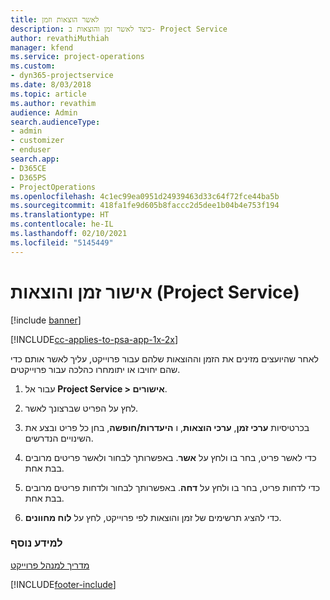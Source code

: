 ```yaml
---
title: לאשר הוצאות וזמן
description: כיצד לאשר זמן והוצאות ב- Project Service
author: revathiMuthiah
manager: kfend
ms.service: project-operations
ms.custom:
- dyn365-projectservice
ms.date: 8/03/2018
ms.topic: article
ms.author: revathim
audience: Admin
search.audienceType:
- admin
- customizer
- enduser
search.app:
- D365CE
- D365PS
- ProjectOperations
ms.openlocfilehash: 4c1ec99ea0951d24939463d33c64f72fce44ba5b
ms.sourcegitcommit: 418fa1fe9d605b8faccc2d5dee1b04b4e753f194
ms.translationtype: HT
ms.contentlocale: he-IL
ms.lasthandoff: 02/10/2021
ms.locfileid: "5145449"
---
```

# <a name="approve-time-and-expenses-project-service"></a>אישור זמן והוצאות (Project Service)

[!include [banner](../includes/psa-now-project-operations.md)]

[!INCLUDE[cc-applies-to-psa-app-1x-2x](../includes/cc-applies-to-psa-app-1x-2x.md)]

לאחר שהיועצים מזינים את הזמן וההוצאות שלהם עבור פרוייקט, עליך לאשר אותם כדי שהם יחויבו או יתומחרו כהלכה עבור פרוייקטים.  
  
1.  עבור אל **Project Service > אישורים**.  
  
2.  לחץ על הפריט שברצונך לאשר.  
  
3.  בכרטיסיות **ערכי זמן**, **ערכי הוצאות**, ו **היעדרות/חופשה**, בחן כל פריט ובצע את השינויים הנדרשים.  
  
4.  כדי לאשר פריט, בחר בו ולחץ על **אשר**. באפשרותך לבחור ולאשר פריטים מרובים בבת אחת.  
  
5.  כדי לדחות פריט, בחר בו ולחץ על **דחה**. באפשרותך לבחור ולדחות פריטים מרובים בבת אחת.  
  
6.  כדי להציג תרשימים של זמן והוצאות לפי פרוייקט, לחץ על **לוח מחוונים**.  
  
### <a name="see-also"></a>למידע נוסף  
 [מדריך למנהל פרוייקט](../psa/project-manager-guide.md)


[!INCLUDE[footer-include](../includes/footer-banner.md)]